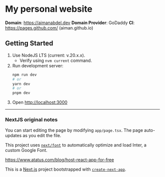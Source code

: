 # My personal website

**Domain**: https://aimanabdel.dev
**Domain Provider**: GoDaddy
**CI**: https://pages.github.com/ (aiman.github.io)

## Getting Started

1. Use NodeJS LTS (current: v.20.x.x).
    - Verify using `nvm current` command.
2. Run development server:
    ```bash
    npm run dev
    # or
    yarn dev
    # or
    pnpm dev
    ```
3. Open [http://localhost:3000](http://localhost:3000)

---

### NextJS original notes

You can start editing the page by modifying `app/page.tsx`. The page auto-updates as you edit the file.

This project uses [`next/font`](https://nextjs.org/docs/basic-features/font-optimization) to automatically optimize and load Inter, a custom Google Font.

https://www.atatus.com/blog/host-react-app-for-free

This is a [Next.js](https://nextjs.org/) project bootstrapped with [`create-next-app`](https://github.com/vercel/next.js/tree/canary/packages/create-next-app).

